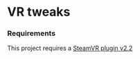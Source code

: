 # VR tweaks

### Requirements
This project requires a [SteamVR plugin v2.2](https://assetstore.unity.com/packages/tools/integration/steamvr-plugin-32647)
